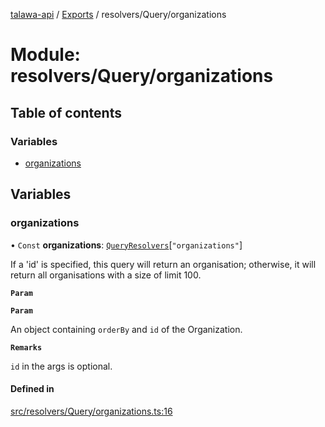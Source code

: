[talawa-api](../README.md) / [Exports](../modules.md) / resolvers/Query/organizations

# Module: resolvers/Query/organizations

## Table of contents

### Variables

- [organizations](resolvers_Query_organizations.md#organizations)

## Variables

### organizations

• `Const` **organizations**: [`QueryResolvers`](types_generatedGraphQLTypes.md#queryresolvers)[``"organizations"``]

If a 'id' is specified, this query will return an organisation;
otherwise, it will return all organisations with a size of limit 100.

**`Param`**

**`Param`**

An object containing `orderBy` and `id` of the Organization.

**`Remarks`**

`id` in the args is optional.

#### Defined in

[src/resolvers/Query/organizations.ts:16](https://github.com/PalisadoesFoundation/talawa-api/blob/612a320/src/resolvers/Query/organizations.ts#L16)
